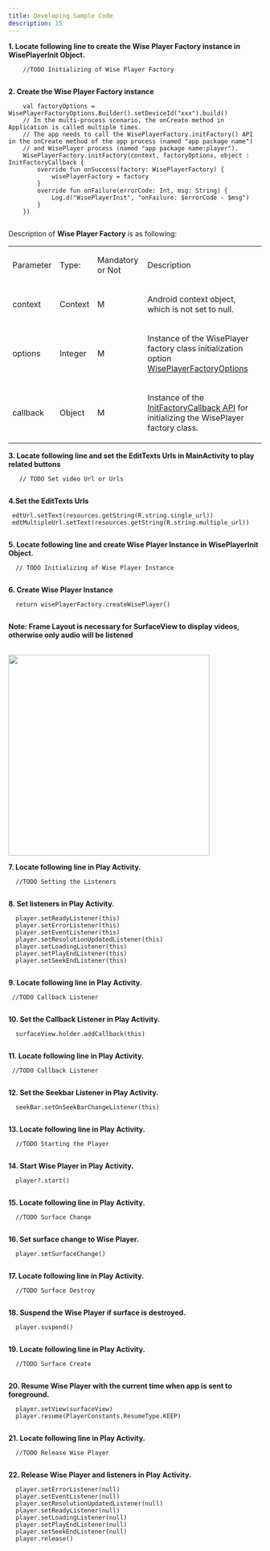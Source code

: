 ```yaml
---
title: Developing Sample Code
description: 15
---
```


<p><strong>1. Locate following line to create the Wise Player Factory instance in WisePlayerInit Object.</strong></p>
<pre><div id="copy-button10" class="copy-btn" title="Copy" onclick="copyCode(this.id)"></div><code>    //TODO Initializing of Wise Player Factory
<span class="pln">
</span></code></pre>
<p><strong>2. Create the Wise Player Factory instance</strong></p>
<pre><div id="copy-button11" class="copy-btn" title="Copy" onclick="copyCode(this.id)"></div><code>    val factoryOptions = WisePlayerFactoryOptions.Builder().setDeviceId("xxx").build()
    // In the multi-process scenario, the onCreate method in Application is called multiple times.
    // The app needs to call the WisePlayerFactory.initFactory() API in the onCreate method of the app process (named "app package name") 
    // and WisePlayer process (named "app package name:player").
    WisePlayerFactory.initFactory(context, factoryOptions, object : InitFactoryCallback {
        override fun onSuccess(factory: WisePlayerFactory) {
            wisePlayerFactory = factory
        }
        override fun onFailure(errorCode: Int, msg: String) {
            Log.d("WisePlayerInit", "onFailure: $errorCode - $msg")
        }
    })
<span class="pln">
</span></code></pre>
<p>Description of <strong>Wise Player Factory</strong> is as following:<br></p>
<table style="width: 100%;table-layout: fixed;">
	<tbody><tr></tr>
	<tr><td colspan="1" rowspan="1"><p>Parameter</p>
	</td><td colspan="1" rowspan="1"><p>Type:</p>
	</td><td colspan="1" rowspan="1"><p>Mandatory or Not</p>
	</td><td colspan="1" rowspan="1"><p>Description</p>
	</td></tr>
	<tr><td colspan="1" rowspan="1"><p>context</p>
	</td><td colspan="1" rowspan="1"><p>Context</p>
	</td><td colspan="1" rowspan="1"><p>M</p>
	</td><td colspan="1" rowspan="1"><p>Android context object, which is not set to null.</p>
	</td></tr>
	<tr><td colspan="1" rowspan="1"><p>options</p>
	</td><td colspan="1" rowspan="1"><p>Integer</p>
	</td><td colspan="1" rowspan="1"><p>M</p>
	</td><td colspan="1" rowspan="1"><p>Instance of the WisePlayer factory class initialization option <a href="https://developer.huawei.com/consumer/en/doc/HMSCore-References-V5/wpf-options-0000001050439397-V5" target="_blank">WisePlayerFactoryOptions</a></p>
	</td></tr>
	<tr><td colspan="1" rowspan="1"><p>callback</p>
	</td><td colspan="1" rowspan="1"><p>Object</p>
	</td><td colspan="1" rowspan="1"><p>M</p>
	</td><td colspan="1" rowspan="1"><p>Instance of the <a href="https://developer.huawei.com/consumer/en/doc/HMSCore-References-V5/init-factory-callback-0000001050199187-V5" target="_blank">InitFactoryCallback API</a> for initializing the WisePlayer factory class.</p>
	</td></tr>
</tbody></table>
<p><strong>3. Locate following line and set the EditTexts Urls in MainActivity to play related buttons</strong></p>
<pre><div id="copy-button12" class="copy-btn" title="Copy" onclick="copyCode(this.id)"></div><code>   // TODO Set video Url or Urls
<span class="pln">
</span></code></pre>
<p><strong>4.Set the EditTexts Urls </strong></p>
<pre><div id="copy-button13" class="copy-btn" title="Copy" onclick="copyCode(this.id)"></div><code> edtUrl.setText(resources.getString(R.string.single_url))
 edtMultipleUrl.setText(resources.getString(R.string.multiple_url))
 <span class="pln">
</span></code></pre>
<p><strong>5. Locate following line and create Wise Player Instance in WisePlayerInit Object. </strong></p>
<pre><div id="copy-button14" class="copy-btn" title="Copy" onclick="copyCode(this.id)"></div><code>  // TODO Initializing of Wise Player Instance
<span class="pln">
</span></code></pre>
<p><strong>6. Create Wise Player Instance</strong></p>
<pre><div id="copy-button15" class="copy-btn" title="Copy" onclick="copyCode(this.id)"></div><code>  return wisePlayerFactory.createWisePlayer()
<span class="pln">
</span></code></pre>
<aside class="special">
	<p><strong>Note: Frame Layout is necessary for SurfaceView to display videos, otherwise only audio will be listened</strong></p>
</aside>
<br><img style="width: 400.00px" src="https://raw.githubusercontent.com/bekiryavuzkoc/testRepo/gh-pages/assets/framelayout.PNG" onclick="imageclick(src)">
<p><strong>7. Locate following line in Play Activity.</strong></p>
<pre><div id="copy-button17" class="copy-btn" title="Copy" onclick="copyCode(this.id)"></div><code>  //TODO Setting the Listeners
<span class="pln">
</span></code></pre>
<p><strong>8. Set listeners in Play Activity.</strong></p>
<pre><div id="copy-button18" class="copy-btn" title="Copy" onclick="copyCode(this.id)"></div><code>  player.setReadyListener(this)
  player.setErrorListener(this)
  player.setEventListener(this)
  player.setResolutionUpdatedListener(this)
  player.setLoadingListener(this)
  player.setPlayEndListener(this)
  player.setSeekEndListener(this)
  <span class="pln">
</span></code></pre>
<p><strong>9. Locate following line in Play Activity.</strong></p>
<pre><div id="copy-button19" class="copy-btn" title="Copy" onclick="copyCode(this.id)"></div><code> //TODO Callback Listener
<span class="pln">
</span></code></pre>
<p><strong>10. Set the Callback Listener in Play Activity.</strong></p>
<pre><div id="copy-button20" class="copy-btn" title="Copy" onclick="copyCode(this.id)"></div><code>  surfaceView.holder.addCallback(this)
<span class="pln">
</span></code></pre>
<p><strong>11. Locate following line in Play Activity.</strong></p>
<pre><div id="copy-button21" class="copy-btn" title="Copy" onclick="copyCode(this.id)"></div><code> //TODO Callback Listener
<span class="pln">
</span></code></pre>
<p><strong>12. Set the Seekbar Listener in Play Activity.</strong></p>
<pre><div id="copy-button22" class="copy-btn" title="Copy" onclick="copyCode(this.id)"></div><code>  seekBar.setOnSeekBarChangeListener(this)
<span class="pln">
</span></code></pre>
<p><strong>13. Locate following line in Play Activity.</strong></p>
<pre><div id="copy-button23" class="copy-btn" title="Copy" onclick="copyCode(this.id)"></div><code>  //TODO Starting the Player
	<span class="pln">
</span></code></pre>
<p><strong>14. Start Wise Player in Play Activity.</strong></p>
<pre><div id="copy-button24" class="copy-btn" title="Copy" onclick="copyCode(this.id)"></div><code>  player?.start()
<span class="pln">
</span></code></pre>
<p><strong>15. Locate following line in Play Activity. </strong></p>
<pre><div id="copy-button25" class="copy-btn" title="Copy" onclick="copyCode(this.id)"></div><code>  //TODO Surface Change
<span class="pln">
</span></code></pre>
<p><strong>16. Set surface change to Wise Player.</strong></p>
<pre><div id="copy-button26" class="copy-btn" title="Copy" onclick="copyCode(this.id)"></div><code>  player.setSurfaceChange()
<span class="pln">
</span></code></pre>
<p><strong>17. Locate following line in Play Activity. </strong></p>
<pre><div id="copy-button27" class="copy-btn" title="Copy" onclick="copyCode(this.id)"></div><code>  //TODO Surface Destroy
<span class="pln">
</span></code></pre>
<p><strong>18. Suspend the Wise Player if surface is destroyed.</strong></p>
<pre><div id="copy-button28" class="copy-btn" title="Copy" onclick="copyCode(this.id)"></div><code>  player.suspend()
<span class="pln">
</span></code></pre>
<p><strong>19. Locate following line in Play Activity. </strong></p>
<pre><div id="copy-button29" class="copy-btn" title="Copy" onclick="copyCode(this.id)"></div><code>  //TODO Surface Create
<span class="pln">
</span></code></pre>
<p><strong>20. Resume Wise Player with the current time when app is sent to foreground.</strong></p>
<pre><div id="copy-button30" class="copy-btn" title="Copy" onclick="copyCode(this.id)"></div><code>  player.setView(surfaceView)
  player.resume(PlayerConstants.ResumeType.KEEP)
<span class="pln">
</span></code></pre>
<p><strong>21. Locate following line in Play Activity.</strong></p>
<pre><div id="copy-button31" class="copy-btn" title="Copy" onclick="copyCode(this.id)"></div><code>  //TODO Release Wise Player
<span class="pln">
</span></code></pre>
<p><strong>22. Release Wise Player and listeners in Play Activity. </strong></p>
<pre><div id="copy-button32" class="copy-btn" title="Copy" onclick="copyCode(this.id)"></div><code>  player.setErrorListener(null)
  player.setEventListener(null)
  player.setResolutionUpdatedListener(null)
  player.setReadyListener(null)
  player.setLoadingListener(null)
  player.setPlayEndListener(null)
  player.setSeekEndListener(null)
  player.release()
<span class="pln">
</span></code></pre>
